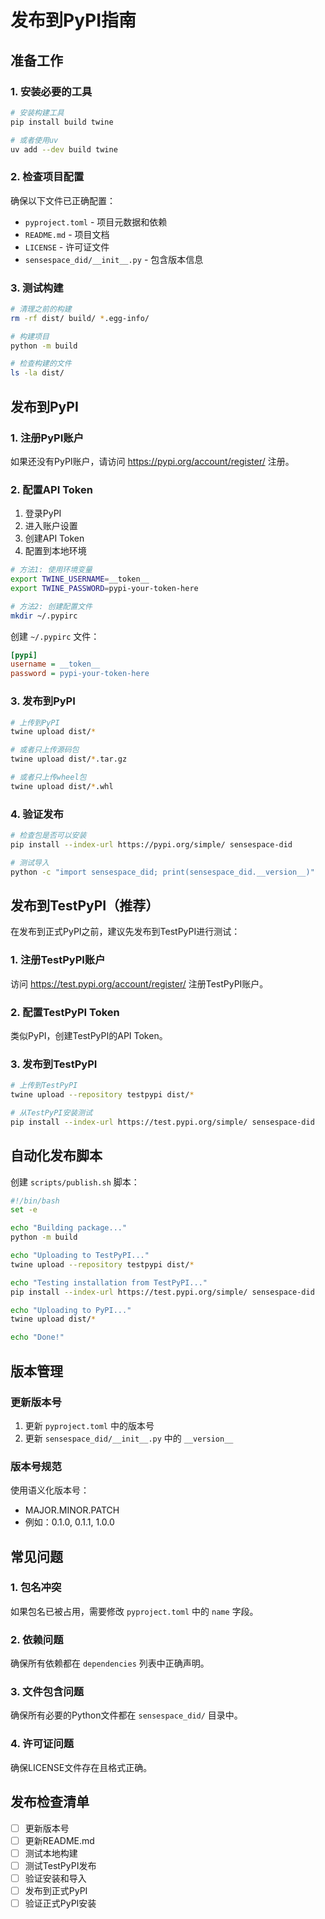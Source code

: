 # 发布到PyPI指南

## 准备工作

### 1. 安装必要的工具

```bash
# 安装构建工具
pip install build twine

# 或者使用uv
uv add --dev build twine
```

### 2. 检查项目配置

确保以下文件已正确配置：
- `pyproject.toml` - 项目元数据和依赖
- `README.md` - 项目文档
- `LICENSE` - 许可证文件
- `sensespace_did/__init__.py` - 包含版本信息

### 3. 测试构建

```bash
# 清理之前的构建
rm -rf dist/ build/ *.egg-info/

# 构建项目
python -m build

# 检查构建的文件
ls -la dist/
```

## 发布到PyPI

### 1. 注册PyPI账户

如果还没有PyPI账户，请访问 https://pypi.org/account/register/ 注册。

### 2. 配置API Token

1. 登录PyPI
2. 进入账户设置
3. 创建API Token
4. 配置到本地环境

```bash
# 方法1: 使用环境变量
export TWINE_USERNAME=__token__
export TWINE_PASSWORD=pypi-your-token-here

# 方法2: 创建配置文件
mkdir ~/.pypirc
```

创建 `~/.pypirc` 文件：
```ini
[pypi]
username = __token__
password = pypi-your-token-here
```

### 3. 发布到PyPI

```bash
# 上传到PyPI
twine upload dist/*

# 或者只上传源码包
twine upload dist/*.tar.gz

# 或者只上传wheel包
twine upload dist/*.whl
```

### 4. 验证发布

```bash
# 检查包是否可以安装
pip install --index-url https://pypi.org/simple/ sensespace-did

# 测试导入
python -c "import sensespace_did; print(sensespace_did.__version__)"
```

## 发布到TestPyPI（推荐）

在发布到正式PyPI之前，建议先发布到TestPyPI进行测试：

### 1. 注册TestPyPI账户

访问 https://test.pypi.org/account/register/ 注册TestPyPI账户。

### 2. 配置TestPyPI Token

类似PyPI，创建TestPyPI的API Token。

### 3. 发布到TestPyPI

```bash
# 上传到TestPyPI
twine upload --repository testpypi dist/*

# 从TestPyPI安装测试
pip install --index-url https://test.pypi.org/simple/ sensespace-did
```

## 自动化发布脚本

创建 `scripts/publish.sh` 脚本：

```bash
#!/bin/bash
set -e

echo "Building package..."
python -m build

echo "Uploading to TestPyPI..."
twine upload --repository testpypi dist/*

echo "Testing installation from TestPyPI..."
pip install --index-url https://test.pypi.org/simple/ sensespace-did

echo "Uploading to PyPI..."
twine upload dist/*

echo "Done!"
```

## 版本管理

### 更新版本号

1. 更新 `pyproject.toml` 中的版本号
2. 更新 `sensespace_did/__init__.py` 中的 `__version__`

### 版本号规范

使用语义化版本号：
- MAJOR.MINOR.PATCH
- 例如：0.1.0, 0.1.1, 1.0.0

## 常见问题

### 1. 包名冲突
如果包名已被占用，需要修改 `pyproject.toml` 中的 `name` 字段。

### 2. 依赖问题
确保所有依赖都在 `dependencies` 列表中正确声明。

### 3. 文件包含问题
确保所有必要的Python文件都在 `sensespace_did/` 目录中。

### 4. 许可证问题
确保LICENSE文件存在且格式正确。

## 发布检查清单

- [ ] 更新版本号
- [ ] 更新README.md
- [ ] 测试本地构建
- [ ] 测试TestPyPI发布
- [ ] 验证安装和导入
- [ ] 发布到正式PyPI
- [ ] 验证正式PyPI安装

